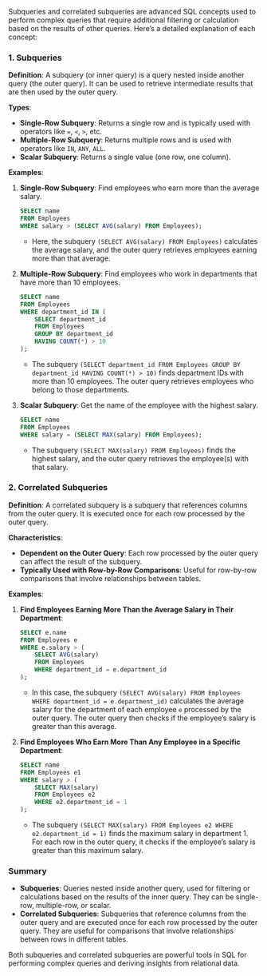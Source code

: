 Subqueries and correlated subqueries are advanced SQL concepts used to perform complex queries that require additional filtering or calculation based on the results of other queries. Here’s a detailed explanation of each concept:

### 1. Subqueries

**Definition**: A subquery (or inner query) is a query nested inside another query (the outer query). It can be used to retrieve intermediate results that are then used by the outer query.

**Types**:
- **Single-Row Subquery**: Returns a single row and is typically used with operators like `=`, `<`, `>`, etc.
- **Multiple-Row Subquery**: Returns multiple rows and is used with operators like `IN`, `ANY`, `ALL`.
- **Scalar Subquery**: Returns a single value (one row, one column).

**Examples**:

1. **Single-Row Subquery**: Find employees who earn more than the average salary.

   ```sql
   SELECT name
   FROM Employees
   WHERE salary > (SELECT AVG(salary) FROM Employees);
   ```

   - Here, the subquery `(SELECT AVG(salary) FROM Employees)` calculates the average salary, and the outer query retrieves employees earning more than that average.

2. **Multiple-Row Subquery**: Find employees who work in departments that have more than 10 employees.

   ```sql
   SELECT name
   FROM Employees
   WHERE department_id IN (
       SELECT department_id
       FROM Employees
       GROUP BY department_id
       HAVING COUNT(*) > 10
   );
   ```

   - The subquery `(SELECT department_id FROM Employees GROUP BY department_id HAVING COUNT(*) > 10)` finds department IDs with more than 10 employees. The outer query retrieves employees who belong to those departments.

3. **Scalar Subquery**: Get the name of the employee with the highest salary.

   ```sql
   SELECT name
   FROM Employees
   WHERE salary = (SELECT MAX(salary) FROM Employees);
   ```

   - The subquery `(SELECT MAX(salary) FROM Employees)` finds the highest salary, and the outer query retrieves the employee(s) with that salary.

### 2. Correlated Subqueries

**Definition**: A correlated subquery is a subquery that references columns from the outer query. It is executed once for each row processed by the outer query.

**Characteristics**:
- **Dependent on the Outer Query**: Each row processed by the outer query can affect the result of the subquery.
- **Typically Used with Row-by-Row Comparisons**: Useful for row-by-row comparisons that involve relationships between tables.

**Examples**:

1. **Find Employees Earning More Than the Average Salary in Their Department**:

   ```sql
   SELECT e.name
   FROM Employees e
   WHERE e.salary > (
       SELECT AVG(salary)
       FROM Employees
       WHERE department_id = e.department_id
   );
   ```

   - In this case, the subquery `(SELECT AVG(salary) FROM Employees WHERE department_id = e.department_id)` calculates the average salary for the department of each employee `e` processed by the outer query. The outer query then checks if the employee’s salary is greater than this average.

2. **Find Employees Who Earn More Than Any Employee in a Specific Department**:

   ```sql
   SELECT name
   FROM Employees e1
   WHERE salary > (
       SELECT MAX(salary)
       FROM Employees e2
       WHERE e2.department_id = 1
   );
   ```

   - The subquery `(SELECT MAX(salary) FROM Employees e2 WHERE e2.department_id = 1)` finds the maximum salary in department 1. For each row in the outer query, it checks if the employee’s salary is greater than this maximum salary.

### Summary

- **Subqueries**: Queries nested inside another query, used for filtering or calculations based on the results of the inner query. They can be single-row, multiple-row, or scalar.
- **Correlated Subqueries**: Subqueries that reference columns from the outer query and are executed once for each row processed by the outer query. They are useful for comparisons that involve relationships between rows in different tables.

Both subqueries and correlated subqueries are powerful tools in SQL for performing complex queries and deriving insights from relational data.